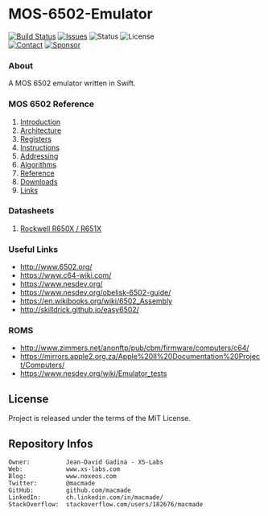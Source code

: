MOS-6502-Emulator
=================

[![Build Status](https://img.shields.io/github/actions/workflow/status/macmade/MOS-6502-Emulator/ci-mac.yaml?label=macOS&logo=apple)](https://github.com/macmade/MOS-6502-Emulator/actions/workflows/ci-mac.yaml)
[![Issues](http://img.shields.io/github/issues/macmade/MOS-6502-Emulator.svg?logo=github)](https://github.com/macmade/MOS-6502-Emulator/issues)
![Status](https://img.shields.io/badge/status-active-brightgreen.svg?logo=git)
![License](https://img.shields.io/badge/license-mit-brightgreen.svg?logo=open-source-initiative)  
[![Contact](https://img.shields.io/badge/follow-@macmade-blue.svg?logo=twitter&style=social)](https://twitter.com/macmade)
[![Sponsor](https://img.shields.io/badge/sponsor-macmade-pink.svg?logo=github-sponsors&style=social)](https://github.com/sponsors/macmade)

### About

A MOS 6502 emulator written in Swift.

### MOS 6502 Reference

  1. [Introduction](https://github.com/macmade/MOS-6502-Emulator/blob/main/Reference/1-Introduction.md)
  2. [Architecture](https://github.com/macmade/MOS-6502-Emulator/blob/main/Reference/2-Architecture.md)
  3. [Registers](https://github.com/macmade/MOS-6502-Emulator/blob/main/Reference/3-Registers.md)
  4. [Instructions](https://github.com/macmade/MOS-6502-Emulator/blob/main/Reference/4-Instructions.md)
  5. [Addressing](https://github.com/macmade/MOS-6502-Emulator/blob/main/Reference/5-Addressing.md)
  6. [Algorithms](https://github.com/macmade/MOS-6502-Emulator/blob/main/Reference/6-Algorithms.md)
  7. [Reference](https://github.com/macmade/MOS-6502-Emulator/blob/main/Reference/7-Reference.md)
  8. [Downloads](https://github.com/macmade/MOS-6502-Emulator/blob/main/Reference/8-Downloads.md)
  9. [Links](https://github.com/macmade/MOS-6502-Emulator/blob/main/Reference/9-Links.md)

### Datasheets

  1. [Rockwell R650X / R651X](https://github.com/macmade/MOS-6502-Emulator/blob/main/Datasheets/Rockwell-R650X-R651X.pdf)

### Useful Links

  - http://www.6502.org/
  - https://www.c64-wiki.com/
  - https://www.nesdev.org/
  - https://www.nesdev.org/obelisk-6502-guide/
  - https://en.wikibooks.org/wiki/6502_Assembly
  - http://skilldrick.github.io/easy6502/
  
### ROMS

  - http://www.zimmers.net/anonftp/pub/cbm/firmware/computers/c64/
  - https://mirrors.apple2.org.za/Apple%20II%20Documentation%20Project/Computers/
  - https://www.nesdev.org/wiki/Emulator_tests

License
-------

Project is released under the terms of the MIT License.

Repository Infos
----------------

    Owner:          Jean-David Gadina - XS-Labs
    Web:            www.xs-labs.com
    Blog:           www.noxeos.com
    Twitter:        @macmade
    GitHub:         github.com/macmade
    LinkedIn:       ch.linkedin.com/in/macmade/
    StackOverflow:  stackoverflow.com/users/182676/macmade
